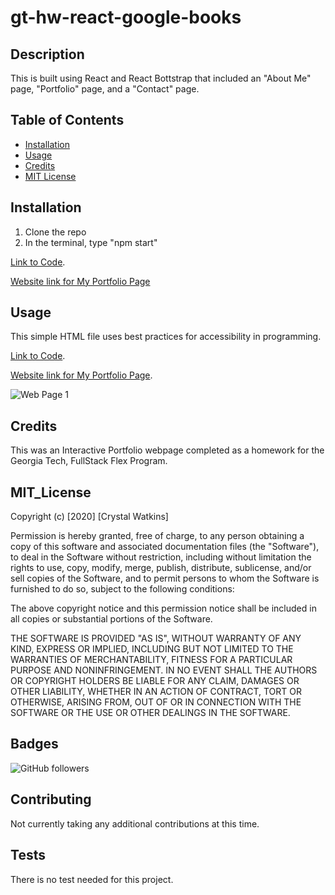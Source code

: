 # gt-hw-react-google-books

## Description 

This is built using React and React Bottstrap that included an "About Me" page, "Portfolio" page, and a "Contact" page. 

## Table of Contents

* [Installation](#installation)
* [Usage](#usage)
* [Credits](#credits)
* [MIT License](#mit_license)


## Installation

1. Clone the repo
2. In the terminal, type "npm start"

[Link to Code](https://github.com/CrystalWatkins/Crystal-Watkins-Portfolio).
 
[Website link for My Portfolio Page](https://crystalwatkins.github.io/Crystal-Watkins-Portfolio/)


## Usage 

This simple HTML file uses best practices for accessibility in programming.

[Link to Code](https://github.com/CrystalWatkins/Crystal-Watkins-Portfolio).
 
[Website link for My Portfolio Page](https://crystalwatkins.github.io/Crystal-Watkins-Portfolio/).

![Web Page 1](./public/Images/portfoliopage.png)

## Credits

This was an Interactive Portfolio webpage completed as a homework for the Georgia Tech, 
FullStack Flex Program.

## MIT_License

Copyright (c) [2020] [Crystal Watkins]

Permission is hereby granted, free of charge, to any person obtaining a copy
of this software and associated documentation files (the "Software"), to deal
in the Software without restriction, including without limitation the rights
to use, copy, modify, merge, publish, distribute, sublicense, and/or sell
copies of the Software, and to permit persons to whom the Software is
furnished to do so, subject to the following conditions:

The above copyright notice and this permission notice shall be included in all
copies or substantial portions of the Software.

THE SOFTWARE IS PROVIDED "AS IS", WITHOUT WARRANTY OF ANY KIND, EXPRESS OR
IMPLIED, INCLUDING BUT NOT LIMITED TO THE WARRANTIES OF MERCHANTABILITY,
FITNESS FOR A PARTICULAR PURPOSE AND NONINFRINGEMENT. IN NO EVENT SHALL THE
AUTHORS OR COPYRIGHT HOLDERS BE LIABLE FOR ANY CLAIM, DAMAGES OR OTHER
LIABILITY, WHETHER IN AN ACTION OF CONTRACT, TORT OR OTHERWISE, ARISING FROM,
OUT OF OR IN CONNECTION WITH THE SOFTWARE OR THE USE OR OTHER DEALINGS IN THE
SOFTWARE.


## Badges

![GitHub followers](https://img.shields.io/github/followers/CrystalWatkins?style=social)

## Contributing

Not currently taking any additional contributions at this time.

## Tests

There is no test needed for this project. 


